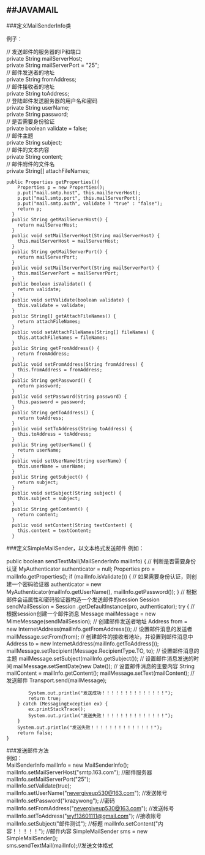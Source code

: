 ##JAVAMAIL	
---

###定义MailSenderInfo类

例子：  

// 发送邮件的服务器的IP和端口    
    private String mailServerHost;    
    private String mailServerPort = "25";    
    // 邮件发送者的地址    
    private String fromAddress;    
    // 邮件接收者的地址    
    private String toAddress;    
    // 登陆邮件发送服务器的用户名和密码    
    private String userName;    
    private String password;    
    // 是否需要身份验证    
    private boolean validate = false;    
    // 邮件主题    
    private String subject;    
    // 邮件的文本内容    
    private String content;    
    // 邮件附件的文件名    
    private String[] attachFileNames;
    
    
    public Properties getProperties(){    
        Properties p = new Properties();    
        p.put("mail.smtp.host", this.mailServerHost);    
        p.put("mail.smtp.port", this.mailServerPort);    
        p.put("mail.smtp.auth", validate ? "true" : "false");    
        return p;    
      }    
      public String getMailServerHost() {    
        return mailServerHost;    
      }    
      public void setMailServerHost(String mailServerHost) {    
        this.mailServerHost = mailServerHost;    
      }   
      public String getMailServerPort() {    
        return mailServerPort;    
      }   
      public void setMailServerPort(String mailServerPort) {    
        this.mailServerPort = mailServerPort;    
      }   
      public boolean isValidate() {    
        return validate;    
      }   
      public void setValidate(boolean validate) {    
        this.validate = validate;    
      }   
      public String[] getAttachFileNames() {    
        return attachFileNames;    
      }   
      public void setAttachFileNames(String[] fileNames) {    
        this.attachFileNames = fileNames;    
      }   
      public String getFromAddress() {    
        return fromAddress;    
      }    
      public void setFromAddress(String fromAddress) {    
        this.fromAddress = fromAddress;    
      }   
      public String getPassword() {    
        return password;    
      }   
      public void setPassword(String password) {    
        this.password = password;    
      }   
      public String getToAddress() {    
        return toAddress;    
      }    
      public void setToAddress(String toAddress) {    
        this.toAddress = toAddress;    
      }    
      public String getUserName() {    
        return userName;    
      }   
      public void setUserName(String userName) {    
        this.userName = userName;    
      }   
      public String getSubject() {    
        return subject;    
      }   
      public void setSubject(String subject) {    
        this.subject = subject;    
      }   
      public String getContent() {    
        return content;    
      }   
      public void setContent(String textContent) {    
        this.content = textContent;    
      }    

###定义SimpleMailSender，以文本格式发送邮件	
例如：  

public boolean sendTextMail(MailSenderInfo mailInfo) {
		// 判断是否需要身份认证
		MyAuthenticator authenticator = null;
		Properties pro = mailInfo.getProperties();
		if (mailInfo.isValidate()) {
			// 如果需要身份认证，则创建一个密码验证器
			authenticator = new MyAuthenticator(mailInfo.getUserName(),
					mailInfo.getPassword());
		}
		// 根据邮件会话属性和密码验证器构造一个发送邮件的session
		Session sendMailSession = Session
				.getDefaultInstance(pro, authenticator);
		try {
			// 根据session创建一个邮件消息
			Message mailMessage = new MimeMessage(sendMailSession);
			// 创建邮件发送者地址
			Address from = new InternetAddress(mailInfo.getFromAddress());
			// 设置邮件消息的发送者
			mailMessage.setFrom(from);
			// 创建邮件的接收者地址，并设置到邮件消息中
			Address to = new InternetAddress(mailInfo.getToAddress());
			mailMessage.setRecipient(Message.RecipientType.TO, to);
			// 设置邮件消息的主题
			mailMessage.setSubject(mailInfo.getSubject());
			// 设置邮件消息发送的时间
			mailMessage.setSentDate(new Date());
			// 设置邮件消息的主要内容
			String mailContent = mailInfo.getContent();
			mailMessage.setText(mailContent);
			// 发送邮件
			Transport.send(mailMessage);

			System.out.println("发送成功！！！！！！！！！！！！！！");
			return true;
		} catch (MessagingException ex) {
			ex.printStackTrace();
			System.out.println("发送失败！！！！！！！！！！！！！！");
		}
		System.out.println("发送失败！！！！！！！！！！！！！！");
		return false;
	}

###发送邮件方法  
例如：  
MailSenderInfo mailInfo = new MailSenderInfo();    
     mailInfo.setMailServerHost("smtp.163.com"); //邮件服务器   
     mailInfo.setMailServerPort("25");    
     mailInfo.setValidate(true);    
     mailInfo.setUserName("nevergiveup530@163.com");    //发送帐号
     mailInfo.setPassword("krazywong");                 //密码
     mailInfo.setFromAddress("nevergiveup530@163.com"); //发送帐号
     mailInfo.setToAddress("wyf13601111@gmail.com");    //接收帐号
     mailInfo.setSubject("邮件测试");                    //标题
     mailInfo.setContent("内容！！！！！");               //邮件内容
     SimpleMailSender sms = new SimpleMailSender();  
     sms.sendTextMail(mailInfo);//发送文体格式    
